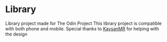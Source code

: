 # Library

Library project made for The Odin Project
This library project is compatible with both phone and mobile.
Special thanks to <a href="https://github.com/KaysanMR">KaysanMR</a> for helping with the design
